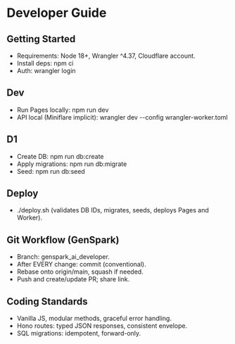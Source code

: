 # Developer Guide

## Getting Started
- Requirements: Node 18+, Wrangler ^4.37, Cloudflare account.
- Install deps: npm ci
- Auth: wrangler login

## Dev
- Run Pages locally: npm run dev
- API local (Miniflare implicit): wrangler dev --config wrangler-worker.toml

## D1
- Create DB: npm run db:create
- Apply migrations: npm run db:migrate
- Seed: npm run db:seed

## Deploy
- ./deploy.sh (validates DB IDs, migrates, seeds, deploys Pages and Worker).

## Git Workflow (GenSpark)
- Branch: genspark_ai_developer.
- After EVERY change: commit (conventional).
- Rebase onto origin/main, squash if needed.
- Push and create/update PR; share link.

## Coding Standards
- Vanilla JS, modular methods, graceful error handling.
- Hono routes: typed JSON responses, consistent envelope.
- SQL migrations: idempotent, forward-only.
